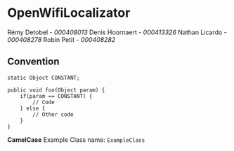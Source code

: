# OpenWifiLocalizator

Rémy Detobel - *000408013*
Denis Hoornaert - *000413326*
Nathan Licardo - *000408278*
Robin Petit - *000408282*


## Convention
```
static Object CONSTANT;

public void foo(Object param) {
    if(param == CONSTANT) {
        // Code
    } else {
        // Other code
    }
}
```
**CamelCase**
Example Class name:
`ExampleClass`
